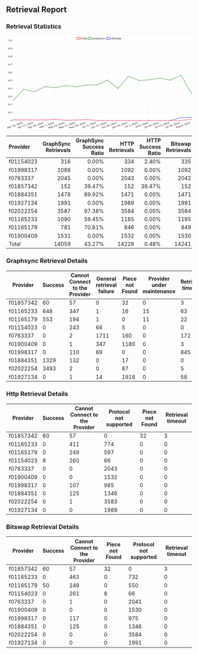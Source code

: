 ## Retrieval Report
### Retrieval Statistics
<img src="https://raw.githubusercontent.com/data-preservation-programs/filplus-checker-assets/main/filecoin-project/filecoin-plus-large-datasets/issues/464/1691808486845.png"/>

| Provider  | GraphSync Retrievals | GraphSync Success Ratio | HTTP Retrievals | HTTP Success Ratio | Bitswap Retrievals | Bitswap Success Ratio |
| :-------- | -------------------: | ----------------------: | --------------: | -----------------: | -----------------: | --------------------: |
| f01154023 |                  316 |                   0.00% |             334 |              2.40% |                335 |                 0.00% |
| f01998317 |                 1088 |                   0.00% |            1092 |              0.00% |               1092 |                 0.00% |
| f0763337  |                 2045 |                   0.00% |            2043 |              0.00% |               2042 |                 0.00% |
| f01857342 |                  152 |                  39.47% |             152 |             39.47% |                152 |                39.47% |
| f01884351 |                 1478 |                  89.92% |            1471 |              0.00% |               1471 |                 0.00% |
| f01927134 |                 1991 |                   0.00% |            1989 |              0.00% |               1991 |                 0.00% |
| f02022254 |                 3587 |                  97.38% |            3584 |              0.00% |               3584 |                 0.00% |
| f01165233 |                 1090 |                  59.45% |            1185 |              0.00% |               1195 |                 0.00% |
| f01165179 |                  781 |                  70.81% |             846 |              0.00% |                849 |                 5.89% |
| f01900409 |                 1531 |                   0.00% |            1532 |              0.00% |               1530 |                 0.00% |
| Total     |                14059 |                  43.27% |           14228 |              0.48% |              14241 |                 0.77% |

### Graphsync Retrieval Details
| Provider  | Success | Cannot Connect to the Provider | General retrieval failure | Piece not Found | Provider under maintenance | Retrieval timeout | Provider not online |
| --------- | ------- | ------------------------------ | ------------------------- | --------------- | -------------------------- | ----------------- | ------------------- |
| f01857342 | 60      | 57                             | 0                         | 32              | 0                          | 3                 | 0                   |
| f01165233 | 648     | 347                            | 1                         | 16              | 15                         | 63                | 0                   |
| f01165179 | 553     | 194                            | 1                         | 0               | 11                         | 22                | 0                   |
| f01154023 | 0       | 243                            | 68                        | 5               | 0                          | 0                 | 0                   |
| f0763337  | 0       | 2                              | 1711                      | 160             | 0                          | 172               | 0                   |
| f01900409 | 0       | 1                              | 347                       | 1180            | 0                          | 3                 | 0                   |
| f01998317 | 0       | 110                            | 69                        | 0               | 0                          | 845               | 64                  |
| f01884351 | 1329    | 132                            | 0                         | 17              | 0                          | 0                 | 0                   |
| f02022254 | 3493    | 2                              | 0                         | 87              | 0                          | 5                 | 0                   |
| f01927134 | 0       | 1                              | 14                        | 1918            | 0                          | 58                | 0                   |

### Http Retrieval Details
| Provider  | Success | Cannot Connect to the Provider | Protocol not supported | Piece not Found | Retrieval timeout |
| --------- | ------- | ------------------------------ | ---------------------- | --------------- | ----------------- |
| f01857342 | 60      | 57                             | 0                      | 32              | 3                 |
| f01165233 | 0       | 411                            | 774                    | 0               | 0                 |
| f01165179 | 0       | 249                            | 597                    | 0               | 0                 |
| f01154023 | 8       | 260                            | 66                     | 0               | 0                 |
| f0763337  | 0       | 0                              | 2043                   | 0               | 0                 |
| f01900409 | 0       | 0                              | 1532                   | 0               | 0                 |
| f01998317 | 0       | 107                            | 985                    | 0               | 0                 |
| f01884351 | 0       | 125                            | 1346                   | 0               | 0                 |
| f02022254 | 0       | 1                              | 3583                   | 0               | 0                 |
| f01927134 | 0       | 0                              | 1989                   | 0               | 0                 |

### Bitswap Retrieval Details
| Provider  | Success | Cannot Connect to the Provider | Piece not Found | Protocol not supported | Retrieval timeout |
| --------- | ------- | ------------------------------ | --------------- | ---------------------- | ----------------- |
| f01857342 | 60      | 57                             | 32              | 0                      | 3                 |
| f01165233 | 0       | 463                            | 0               | 732                    | 0                 |
| f01165179 | 50      | 249                            | 0               | 550                    | 0                 |
| f01154023 | 0       | 261                            | 8               | 66                     | 0                 |
| f0763337  | 0       | 1                              | 0               | 2041                   | 0                 |
| f01900409 | 0       | 0                              | 0               | 1530                   | 0                 |
| f01998317 | 0       | 117                            | 0               | 975                    | 0                 |
| f01884351 | 0       | 125                            | 0               | 1346                   | 0                 |
| f02022254 | 0       | 0                              | 0               | 3584                   | 0                 |
| f01927134 | 0       | 0                              | 0               | 1991                   | 0                 |
